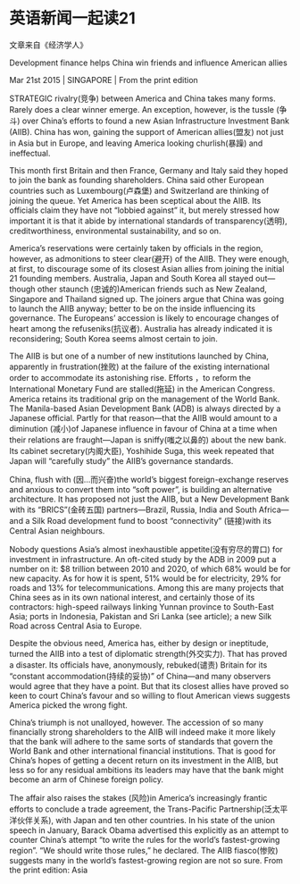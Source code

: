 # 英语新闻一起读21

文章来自《经济学人》

Development finance helps China win friends and influence American allies

Mar 21st 2015 | SINGAPORE | From the print edition

STRATEGIC rivalry(竞争) between America and China takes many forms. Rarely does a clear winner emerge. An exception, however, is the tussle (争斗) over China’s efforts to found a new Asian Infrastructure Investment Bank (AIIB). China has won, gaining the support of American allies(盟友) not just in Asia but in Europe, and leaving America looking churlish(暴躁) and ineffectual.

This month first Britain and then France, Germany and Italy said they hoped to join the bank as founding shareholders. China said other European countries such as Luxembourg(卢森堡) and Switzerland are thinking of joining the queue. Yet America has been sceptical about the AIIB. Its officials claim they have not “lobbied against” it, but merely stressed how important it is that it abide by international standards of transparency(透明), creditworthiness, environmental sustainability, and so on.

America’s reservations were certainly taken by officials in the region, however, as admonitions to steer clear(避开) of the AIIB. They were enough, at first, to discourage some of its closest Asian allies from joining the initial 21 founding members. Australia, Japan and South Korea all stayed out—though other staunch (忠诚的)American friends such as New Zealand, Singapore and Thailand signed up. The joiners argue that China was going to launch the AIIB anyway; better to be on the inside influencing its governance. The Europeans’ accession is likely to encourage changes of heart among the refuseniks(抗议者). Australia has already indicated it is reconsidering; South Korea seems almost certain to join.

The AIIB is but one of a number of new institutions launched by China, apparently in frustration(挫败) at the failure of the existing international order to accommodate its astonishing rise. Efforts ，to reform the International Monetary Fund are stalled(拖延) in the American Congress. America retains its traditional grip on the management of the World Bank. The Manila-based Asian Development Bank (ADB) is always directed by a Japanese official. Partly for that reason—that the AIIB would amount to a diminution (减小)of Japanese influence in favour of China at a time when their relations are fraught—Japan is sniffy(嗤之以鼻的) about the new bank. Its cabinet secretary(内阁大臣), Yoshihide Suga, this week repeated that Japan will “carefully study” the AIIB’s governance standards.

China, flush with (因…而兴奋)the world’s biggest foreign-exchange reserves and anxious to convert them into “soft power”, is building an alternative architecture. It has proposed not just the AIIB, but a New Development Bank with its “BRICS”(金砖五国) partners—Brazil, Russia, India and South Africa—and a Silk Road development fund to boost “connectivity” (链接)with its Central Asian neighbours.   

Nobody questions Asia’s almost inexhaustible appetite(没有穷尽的胃口) for investment in infrastructure. An oft-cited study by the ADB in 2009 put a number on it: $8 trillion between 2010 and 2020, of which 68% would be for new capacity. As for how it is spent, 51% would be for electricity, 29% for roads and 13% for telecommunications. Among this are many projects that China sees as in its own national interest, and certainly those of its contractors: high-speed railways linking Yunnan province to South-East Asia; ports in Indonesia, Pakistan and Sri Lanka (see article); a new Silk Road across Central Asia to Europe.

Despite the obvious need, America has, either by design or ineptitude, turned the AIIB into a test of diplomatic strength(外交实力). That has proved a disaster. Its officials have, anonymously, rebuked(谴责) Britain for its “constant accommodation(持续的妥协)” of China—and many observers would agree that they have a point. But that its closest allies have proved so keen to court China’s favour and so willing to flout American views suggests America picked the wrong fight.

China’s triumph is not unalloyed, however. The accession of so many financially strong shareholders to the AIIB will indeed make it more likely that the bank will adhere to the same sorts of standards that govern the World Bank and other international financial institutions. That is good for China’s hopes of getting a decent return on its investment in the AIIB, but less so for any residual ambitions its leaders may have that the bank might become an arm of Chinese foreign policy.

The affair also raises the stakes (风险)in America’s increasingly frantic efforts to conclude a trade agreement, the Trans-Pacific Partnership(泛太平洋伙伴关系), with Japan and ten other countries. In his state of the union speech in January, Barack Obama advertised this explicitly as an attempt to counter China’s attempt “to write the rules for the world’s fastest-growing region”. “We should write those rules,” he declared. The AIIB fiasco(惨败) suggests many in the world’s fastest-growing region are not so sure.
From the print edition: Asia